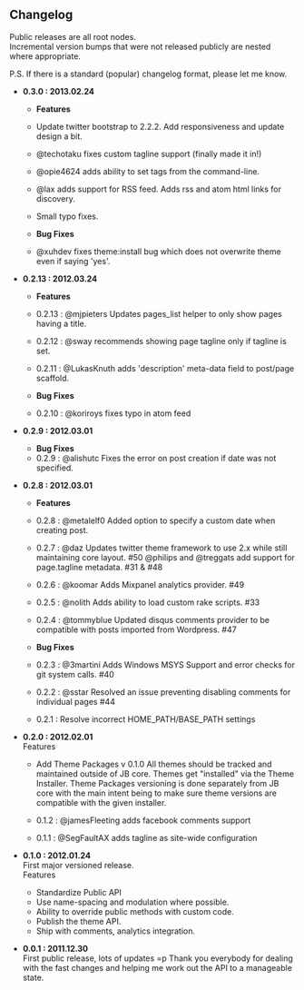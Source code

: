 ## Changelog

Public releases are all root nodes.  
Incremental version bumps that were not released publicly are nested where appropriate.

P.S. If there is a standard (popular) changelog format, please let me know.

- **0.3.0 : 2013.02.24**
    - **Features**
    - Update twitter bootstrap to 2.2.2. Add responsiveness and update design a bit.
    - @techotaku fixes custom tagline support (finally made it in!)
    - @opie4624 adds ability to set tags from the command-line.
    - @lax adds support for RSS feed. Adds rss and atom html links for discovery.
    - Small typo fixes.

    - **Bug Fixes**
    - @xuhdev fixes theme:install bug which does not overwrite theme even if saying 'yes'.

- **0.2.13 : 2012.03.24**   
    - **Features**
    - 0.2.13 : @mjpieters Updates pages_list helper to only show pages having a title.
    - 0.2.12 : @sway recommends showing page tagline only if tagline is set.
    - 0.2.11 : @LukasKnuth adds 'description' meta-data field to post/page scaffold.

    - **Bug Fixes**
    - 0.2.10 : @koriroys fixes typo in atom feed

- **0.2.9 : 2012.03.01**   
    - **Bug Fixes**
    - 0.2.9 : @alishutc Fixes the error on post creation if date was not specified.

- **0.2.8 : 2012.03.01**   
    - **Features**
    - 0.2.8 : @metalelf0 Added option to specify a custom date when creating post.
    - 0.2.7 : @daz Updates twitter theme framework to use 2.x while still maintaining core layout. #50
              @philips and @treggats add support for page.tagline metadata. #31 & #48
    - 0.2.6 : @koomar Adds Mixpanel analytics provider. #49
    - 0.2.5 : @nolith Adds ability to load custom rake scripts. #33
    - 0.2.4 : @tommyblue Updated disqus comments provider to be compatible with posts imported from Wordpress. #47

    - **Bug Fixes**
    - 0.2.3 : @3martini Adds Windows MSYS Support and error checks for git system calls. #40
    - 0.2.2 : @sstar Resolved an issue preventing disabling comments for individual pages #44
    - 0.2.1 : Resolve incorrect HOME\_PATH/BASE\_PATH settings

- **0.2.0 : 2012.02.01**   
  Features
    - Add Theme Packages v 0.1.0
      All themes should be tracked and maintained outside of JB core.
      Themes get "installed" via the Theme Installer.
      Theme Packages versioning is done separately from JB core with
      the main intent being to make sure theme versions are compatible with the given installer.

    - 0.1.2 : @jamesFleeting adds facebook comments support
    - 0.1.1 : @SegFaultAX adds tagline as site-wide configuration

- **0.1.0 : 2012.01.24**   
  First major versioned release.   
  Features   
    - Standardize Public API
    - Use name-spacing and modulation where possible.
    - Ability to override public methods with custom code.
    - Publish the theme API.
    - Ship with comments, analytics integration.

- **0.0.1 : 2011.12.30**    
  First public release, lots of updates =p
  Thank you everybody for dealing with the fast changes and helping
  me work out the API to a manageable state.
